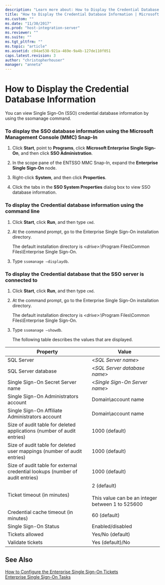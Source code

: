 ```yaml
---
description: "Learn more about: How to Display the Credential Database Information"
title: "How to Display the Credential Database Information | Microsoft Docs"
ms.custom: ""
ms.date: "11/30/2017"
ms.prod: "host-integration-server"
ms.reviewer: ""
ms.suite: ""
ms.tgt_pltfrm: ""
ms.topic: "article"
ms.assetid: c04ae538-921a-469e-9a4b-127de110f051
caps.latest.revision: 3
author: "christopherhouser"
manager: "anneta"
---
```

# How to Display the Credential Database Information
You can view Single Sign-On (SSO) credential database information by using the ssomanage command.  
  
### To display the SSO database information using the Microsoft Management Console (MMC) Snap-In  
  
1.  Click **Start**, point to **Programs**, click **Microsoft Enterprise Single Sign-On**, and then click **SSO Administration**.  
  
2.  In the scope pane of the ENTSSO MMC Snap-In, expand the **Enterprise Single Sign-On** node.  
  
3.  Right-click **System**, and then click **Properties**.  
  
4.  Click the tabs in the **SSO System Properties** dialog box to view SSO database information.  
  
### To display the Credential database information using the command line  
  
1.  Click **Start**, click **Run**, and then type `cmd`.  
  
2.  At the command prompt, go to the Enterprise Single Sign-On installation directory.  
  
     The default installation directory is *\<drive>*:\Program Files\Common Files\Enterprise Single Sign-On.  
  
3.  Type `ssomanage –displaydb`.  
  
### To display the Credential database that the SSO server is connected to  
  
1. Click **Start**, click **Run**, and then type `cmd`.  
  
2. At the command prompt, go to the Enterprise Single Sign-On installation directory.  
  
    The default installation directory is *\<drive>*:\Program Files\Common Files\Enterprise Single Sign-On.  
  
3. Type `ssomanage –showdb`.  
  
   The following table describes the values that are displayed.  
  
|Property|Value|  
|--------------|-----------|  
|SQL Server|\<*SQL Server name*>|  
|SQL Server database|\<*SQL Server database name*>|  
|Single Sign-On Secret Server name|\<*Single Sign-On Server name*>|  
|Single Sign-On Administrators account|Domain\account name|  
|Single Sign-On Affiliate Administrators account|Domain\account name|  
|Size of audit table for deleted applications (number of audit entries)|1000 (default)|  
|Size of audit table for deleted user mappings (number of audit entries)|1000 (default)|  
|Size of audit table for external credential lookups (number of audit entries)|1000 (default)|  
|Ticket timeout (in minutes)|2 (default)<br /><br /> This value can be an integer between 1 to 525600|  
|Credential cache timeout (in minutes)|60 (default)|  
|Single Sign-On Status|Enabled/disabled|  
|Tickets allowed|Yes/No (default)|  
|Validate tickets|Yes (default)/No|  
  
## See Also  
 [How to Configure the Enterprise Single Sign-On Tickets](../esso/how-to-configure-the-enterprise-single-sign-on-tickets.md)   
 [Enterprise Single Sign-On Tasks](../esso/enterprise-single-sign-on-tasks.md)
